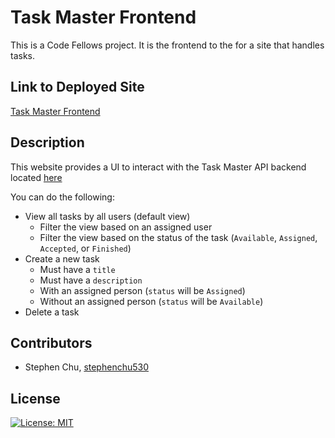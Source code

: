 # Task Master Frontend

This is a Code Fellows project. It is the frontend to the for a site that handles tasks.

## Link to Deployed Site
[Task Master Frontend](http://stephenc-task-master.s3-website-us-west-2.amazonaws.com/)

## Description
This website provides a UI to interact with the Task Master API backend located [here](https://github.com/stephenchu530/taskmaster)

You can do the following:

* View all tasks by all users (default view)
  * Filter the view based on an assigned user
  * Filter the view based on the status of the task (`Available`, `Assigned`, `Accepted`, or `Finished`)
* Create a new task
  * Must have a `title`
  * Must have a `description`
  * With an assigned person (`status` will be `Assigned`)
  * Without an assigned person (`status` will be `Available`)
* Delete a task
  

## Contributors
* Stephen Chu, [stephenchu530](https://github.com/stephenchu530)

## License
[![License: MIT](https://img.shields.io/badge/License-MIT-yellow.svg)](https://github.com/stephenchu530/taskmaster-frontend/blob/master/LICENSE)
